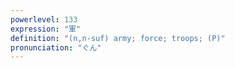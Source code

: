 ```yaml
---
powerlevel: 133
expression: "軍"
definition: "(n,n-suf) army; force; troops; (P)"
pronunciation: "ぐん"
---
```

